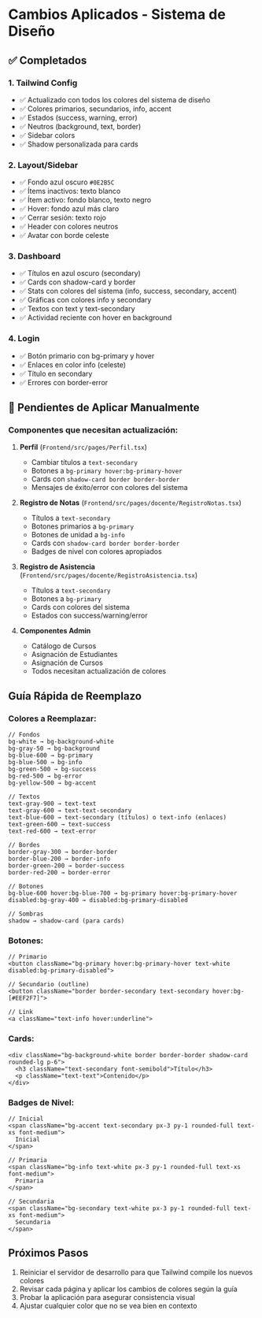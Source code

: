 # Cambios Aplicados - Sistema de Diseño

## ✅ Completados

### 1. Tailwind Config
- ✅ Actualizado con todos los colores del sistema de diseño
- ✅ Colores primarios, secundarios, info, accent
- ✅ Estados (success, warning, error)
- ✅ Neutros (background, text, border)
- ✅ Sidebar colors
- ✅ Shadow personalizada para cards

### 2. Layout/Sidebar
- ✅ Fondo azul oscuro `#0E2B5C`
- ✅ Ítems inactivos: texto blanco
- ✅ Ítem activo: fondo blanco, texto negro
- ✅ Hover: fondo azul más claro
- ✅ Cerrar sesión: texto rojo
- ✅ Header con colores neutros
- ✅ Avatar con borde celeste

### 3. Dashboard
- ✅ Títulos en azul oscuro (secondary)
- ✅ Cards con shadow-card y border
- ✅ Stats con colores del sistema (info, success, secondary, accent)
- ✅ Gráficas con colores info y secondary
- ✅ Textos con text y text-secondary
- ✅ Actividad reciente con hover en background

### 4. Login
- ✅ Botón primario con bg-primary y hover
- ✅ Enlaces en color info (celeste)
- ✅ Título en secondary
- ✅ Errores con border-error

## 📝 Pendientes de Aplicar Manualmente

### Componentes que necesitan actualización:

1. **Perfil** (`Frontend/src/pages/Perfil.tsx`)
   - Cambiar títulos a `text-secondary`
   - Botones a `bg-primary hover:bg-primary-hover`
   - Cards con `shadow-card border border-border`
   - Mensajes de éxito/error con colores del sistema

2. **Registro de Notas** (`Frontend/src/pages/docente/RegistroNotas.tsx`)
   - Títulos a `text-secondary`
   - Botones primarios a `bg-primary`
   - Botones de unidad a `bg-info`
   - Cards con `shadow-card border border-border`
   - Badges de nivel con colores apropiados

3. **Registro de Asistencia** (`Frontend/src/pages/docente/RegistroAsistencia.tsx`)
   - Títulos a `text-secondary`
   - Botones a `bg-primary`
   - Cards con colores del sistema
   - Estados con success/warning/error

4. **Componentes Admin**
   - Catálogo de Cursos
   - Asignación de Estudiantes
   - Asignación de Cursos
   - Todos necesitan actualización de colores

## Guía Rápida de Reemplazo

### Colores a Reemplazar:

```
// Fondos
bg-white → bg-background-white
bg-gray-50 → bg-background
bg-blue-600 → bg-primary
bg-blue-500 → bg-info
bg-green-500 → bg-success
bg-red-500 → bg-error
bg-yellow-500 → bg-accent

// Textos
text-gray-900 → text-text
text-gray-600 → text-text-secondary
text-blue-600 → text-secondary (títulos) o text-info (enlaces)
text-green-600 → text-success
text-red-600 → text-error

// Bordes
border-gray-300 → border-border
border-blue-200 → border-info
border-green-200 → border-success
border-red-200 → border-error

// Botones
bg-blue-600 hover:bg-blue-700 → bg-primary hover:bg-primary-hover
disabled:bg-gray-400 → disabled:bg-primary-disabled

// Sombras
shadow → shadow-card (para cards)
```

### Botones:

```tsx
// Primario
<button className="bg-primary hover:bg-primary-hover text-white disabled:bg-primary-disabled">

// Secundario (outline)
<button className="border border-secondary text-secondary hover:bg-[#EEF2F7]">

// Link
<a className="text-info hover:underline">
```

### Cards:

```tsx
<div className="bg-background-white border border-border shadow-card rounded-lg p-6">
  <h3 className="text-secondary font-semibold">Título</h3>
  <p className="text-text">Contenido</p>
</div>
```

### Badges de Nivel:

```tsx
// Inicial
<span className="bg-accent text-secondary px-3 py-1 rounded-full text-xs font-medium">
  Inicial
</span>

// Primaria
<span className="bg-info text-white px-3 py-1 rounded-full text-xs font-medium">
  Primaria
</span>

// Secundaria
<span className="bg-secondary text-white px-3 py-1 rounded-full text-xs font-medium">
  Secundaria
</span>
```

## Próximos Pasos

1. Reiniciar el servidor de desarrollo para que Tailwind compile los nuevos colores
2. Revisar cada página y aplicar los cambios de colores según la guía
3. Probar la aplicación para asegurar consistencia visual
4. Ajustar cualquier color que no se vea bien en contexto
